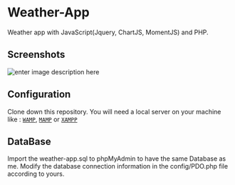 # Weather-App
Weather app with JavaScript(Jquery, ChartJS, MomentJS) and PHP.
## Screenshots
![enter image description here](https://marcyannick.com/images/Portfolio/weather-app.jpg)
## Configuration
Clone down this repository.  You will need a local server on your machine like :
<a href="https://www.wampserver.com/">`WAMP`</a>, <a href="https://www.mamp.info/en/downloads/"> `MAMP`</a> or <a href="https://www.apachefriends.org/fr/index.html"> `XAMPP`</a> 

## DataBase
Import the weather-app.sql to phpMyAdmin to have the same Database as me.
Modify the database connection information in the config/PDO.php file according to yours.
